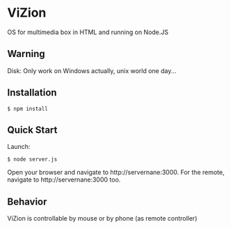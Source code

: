 ViZion
======

OS for multimedia box in HTML and running on Node.JS

## Warning

Disk: Only work on Windows actually, unix world one day...

## Installation

    $ npm install
	
## Quick Start

Launch:

    $ node server.js
	
Open your browser and navigate to http://servernane:3000. For the remote, navigate to http://servernane:3000 too.

## Behavior

ViZion is controllable by mouse or by phone (as remote controller)
